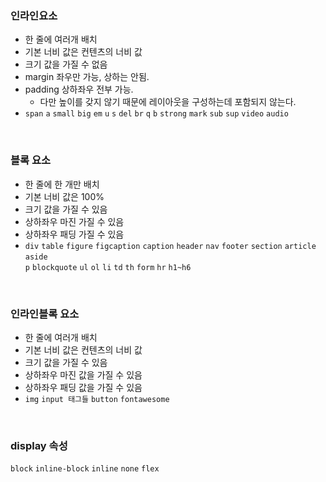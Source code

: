 ### 인라인요소
 - 한 줄에 여러개 배치
 - 기본 너비 값은 컨텐츠의 너비 값
 - 크기 값을 가질 수 없음
 - margin 좌우만 가능, 상하는 안됨.
 - padding 상하좌우 전부 가능.
   - 다만 높이를 갖지 않기 때문에 레이아웃을 구성하는데 포함되지 않는다.
 - ```span``` ```a``` ```small``` ```big``` ```em``` ```u``` ```s``` ```del``` ```br``` ```q``` ```b```
   ```strong``` ```mark``` ```sub``` ```sup``` ```video``` ```audio```

<br/>

### 블록 요소
 - 한 줄에 한 개만 배치
 - 기본 너비 값은 100%
 - 크기 값을 가질 수 있음
 - 상하좌우 마진 가질 수 있음
 - 상하좌우 패딩 가질 수 있음
 - ```div``` ```table``` ```figure``` ```figcaption``` ```caption``` ```header``` ```nav``` ```footer```
   ```section``` ```article``` ```aside```
   <br/>
   ```p``` ```blockquote``` ```ul``` ```ol``` ```li``` ```td``` ```th``` ```form``` ```hr``` ```h1~h6```

<br/>

### 인라인블록 요소
 - 한 줄에 여러개 배치
 - 기본 너비 값은 컨텐츠의 너비 값
 - 크기 값을 가질 수 있음
 - 상하좌우 마진 값을 가질 수 있음
 - 상하좌우 패딩 값을 가질 수 있음
 - ```img``` ```input 태그들``` ```button``` ```fontawesome```

<br />

### display 속성
```block``` ```inline-block``` ```inline``` ```none``` ```flex```

